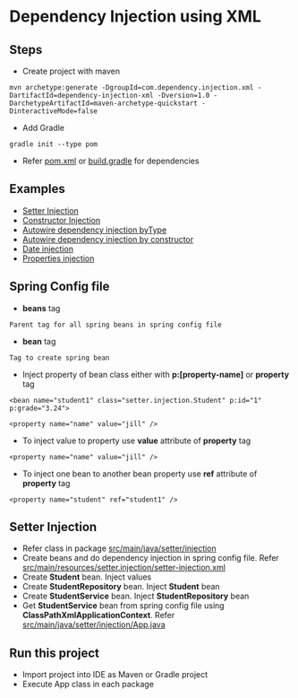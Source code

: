 # Dependency Injection using XML

## Steps
* Create project with maven
```
mvn archetype:generate -DgroupId=com.dependency.injection.xml -DartifactId=dependency-injection-xml -Dversion=1.0 -DarchetypeArtifactId=maven-archetype-quickstart -DinteractiveMode=false
```
* Add Gradle
```
gradle init --type pom
```
* Refer [pom.xml](pom.xml) or [build.gradle](build.gradle) for dependencies

## Examples
* [Setter Injection](#setter-injection)
* [Constructor Injection](#constructor-injection)
* [Autowire dependency injection byType](src/main/java/autowire/by/type)
* [Autowire dependency injection by constructor](src/main/java/autowire/constructor)
* [Date injection](src/main/java/date/injection)
* [Properties injection](src/main/java/properties/injection)

## Spring Config file
* **beans** tag
```
Parent tag for all spring beans in spring config file
```
* **bean** tag
```
Tag to create spring bean
```
* Inject property of bean class either with **p:[property-name]** or **property** tag
```
<bean name="student1" class="setter.injection.Student" p:id="1" p:grade="3.24">
```
```
<property name="name" value="jill" />
```
* To inject value to property use **value** attribute of **property** tag
```
<property name="name" value="jill" />
```
* To inject one bean to another bean property use **ref** attribute of **property** tag
```
<property name="student" ref="student1" />
```

## Setter Injection
* Refer class in package [src/main/java/setter/injection](src/main/java/setter/injection)
* Create beans and do dependency injection in spring config file. Refer [src/main/resources/setter.injection/setter-injection.xml](src/main/resources/setter.injection/setter-injection.xml)
* Create **Student** bean. Inject values
* Create **StudentRepository** bean. Inject **Student** bean
* Create **StudentService** bean. Inject **StudentRepository** bean
* Get **StudentService** bean from spring config file using **ClassPathXmlApplicationContext**. Refer [src/main/java/setter/injection/App.java](src/main/java/setter/injection/App.java)

## Run this project
* Import project into IDE as Maven or Gradle project
* Execute App class in each package